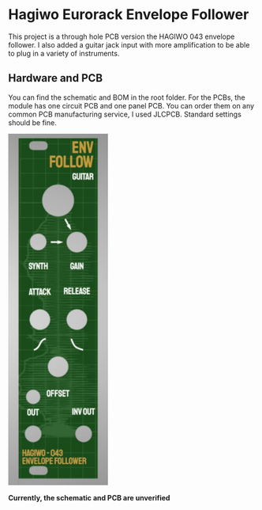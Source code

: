 # Hagiwo Eurorack Envelope Follower

This project is a through hole PCB version the HAGIWO 043 envelope follower. I also added a guitar jack input with more amplification to be able to plug in a variety of instruments.


## Hardware and PCB

You can find the schematic and BOM in the root folder. For the PCBs, the module has one circuit PCB and one panel PCB. You can order them on any common PCB manufacturing service, I used JLCPCB. Standard settings should be fine.

<img src="images/panel_043.JPG" width="40%" height="40%">

**Currently, the schematic and PCB are unverified**
